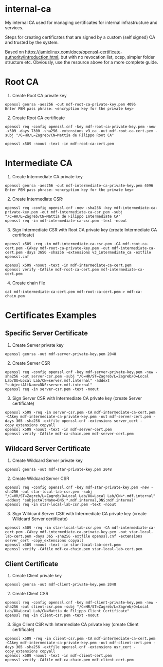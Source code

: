 # internal-ca
My internal CA used for managing certificates for internal infrastructure and services.

Steps for creating certificates that are signed by a custom (self signed) CA and trusted by the system.

Based on https://jamielinux.com/docs/openssl-certificate-authority/introduction.html, but with no revocation list, ocsp, simpler folder structure etc. Obviously, use the resource above for a more complete guide.

# Root CA

1. Create Root CA private key

```
openssl genrsa -aes256 -out mdf-root-ca-private-key.pem 4096
Enter PEM pass phrase: <encryption key for the private key>
```

2. Create Root CA certificate

```
openssl req -config openssl.cnf -key mdf-root-ca-private-key.pem -new -x509 -days 7300 -sha256 -extensions v3_ca -out mdf-root-ca-cert.pem -subj "/C=HR/L=Zagreb/CN=Mattia de Filippo Root CA"

openssl x509 -noout -text -in mdf-root-ca-cert.pem
```

# Intermediate CA

1. Create Intermediate CA private key

```
openssl genrsa -aes256 -out mdf-intermediate-ca-private-key.pem 4096 
Enter PEM pass phrase: <encryption key for the private key>
``` 

2. Create Intermediate CSR: 
 
```
openssl req -config openssl.cnf -new -sha256 -key mdf-intermediate-ca-private-key.pem -out mdf-intermediate-ca-csr.pem -subj "/C=HR/L=Zagreb/CN=Mattia de Filippo Intermediate CA"
openssl req -in mdf-intermediate-ca-csr.pem -text -noout 
```

3. Sign Intermediate CSR with Root CA private key (create Intermediate CA certificate)

```
openssl x509 -req -in mdf-intermediate-ca-csr.pem -CA mdf-root-ca-cert.pem -CAkey mdf-root-ca-private-key.pem -out mdf-intermediate-ca-cert.pem -days 3650 -sha256 -extensions v3_intermediate_ca -extfile openssl.cnf

openssl x509 -noout -text -in mdf-intermediate-ca-cert.pem 
openssl verify -CAfile mdf-root-ca-cert.pem mdf-intermediate-ca-cert.pem 
```

4. Create chain file

```
cat mdf-intermediate-ca-cert.pem mdf-root-ca-cert.pem > mdf-ca-chain.pem
```

# Certificates Examples

## Specific Server Certificate

1. Create Server private key

```
openssl genrsa -out mdf-server-private-key.pem 2048
```

2. Create Server CSR

```
openssl req -config openssl.cnf -key mdf-server-private-key.pem -new -sha256 -out server-csr.pem -subj "/C=HR/ST=Zagreb/L=Zagreb/O=Local Lab/OU=Local Lab/CN=server.mdf.internal" -addext "subjectAltName=DNS:server.mdf.internal"
openssl req -in server-csr.pem -text -noout
```
3. Sign Server CSR with Intermediate CA private key (create Server certificate)

```
openssl x509 -req -in server-csr.pem -CA mdf-intermediate-ca-cert.pem -CAkey mdf-intermediate-ca-private-key.pem -out mdf-server-cert.pem -days 365 -sha256 -extfile openssl.cnf -extensions server_cert -copy_extensions copyall
openssl x509 -noout -text -in mdf-server-cert.pem
openssl verify -CAfile mdf-ca-chain.pem mdf-server-cert.pem
```

## Wildcard Server Certificate

1. Create Wildcard Server private key

```
openssl genrsa -out mdf-star-private-key.pem 2048
```

2. Create Wildcard Server CSR

```
openssl req -config openssl.cnf -key mdf-star-private-key.pem -new -sha256 -out star-local-lab-csr.pem -subj "/C=HR/ST=Zagreb/L=Zagreb/O=Local Lab/OU=Local Lab/CN=*.mdf.internal" -addext "subjectAltName=DNS:*.mdf.internal,DNS:mdf.internal"
openssl req -in star-local-lab-csr.pem -text -noout
```

3. Sign Wildcard Server CSR with Intermediate CA private key (create Wildcard Server certificate)


```
openssl x509 -req -in star-local-lab-csr.pem -CA mdf-intermediate-ca-cert.pem -CAkey mdf-intermediate-ca-private-key.pem -out star-local-lab-cert.pem -days 365 -sha256 -extfile openssl.cnf -extensions server_cert -copy_extensions copyall
openssl x509 -noout -text -in star-local-lab-cert.pem
openssl verify -CAfile mdf-ca-chain.pem star-local-lab-cert.pem
```

## Client Certificate

1. Create Client private key

```
openssl genrsa -out mdf-client-private-key.pem 2048
```
2. Create Client CSR

```
openssl req -config openssl.cnf -key mdf-client-private-key.pem -new -sha256 -out client-csr.pem -subj "/C=HR/ST=Zagreb/L=Zagreb/O=Local Lab/OU=Local Lab/CN=Mattia de Filippo Client Certificate"
openssl req -in client-csr.pem -text -noout
```
3. Sign Client CSR with Intermediate CA private key (create Client certificate)

```
openssl x509 -req -in client-csr.pem -CA mdf-intermediate-ca-cert.pem -CAkey mdf-intermediate-ca-private-key.pem -out mdf-client-cert.pem -days 365 -sha256 -extfile openssl.cnf -extensions usr_cert -copy_extensions copyall
openssl x509 -noout -text -in mdf-client-cert.pem
openssl verify -CAfile mdf-ca-chain.pem mdf-client-cert.pem
```
